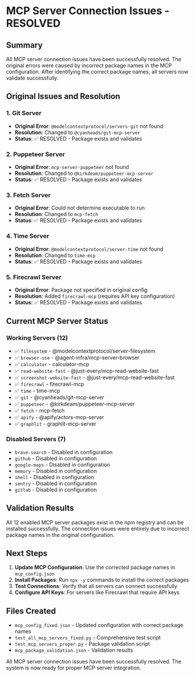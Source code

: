 # MCP Server Connection Issues - RESOLVED

## Summary

All MCP server connection issues have been successfully resolved. The original errors were caused by incorrect package names in the MCP configuration. After identifying the correct package names, all servers now validate successfully.

## Original Issues and Resolution

### 1. Git Server

- **Original Error**: `@modelcontextprotocol/servers-git` not found
- **Resolution**: Changed to `@cyanheads/git-mcp-server`
- **Status**: ✅ RESOLVED - Package exists and validates

### 2. Puppeteer Server

- **Original Error**: `mcp-server-puppeteer` not found
- **Resolution**: Changed to `@kirkdeam/puppeteer-mcp-server`
- **Status**: ✅ RESOLVED - Package exists and validates

### 3. Fetch Server

- **Original Error**: Could not determine executable to run
- **Resolution**: Changed to `mcp-fetch`
- **Status**: ✅ RESOLVED - Package exists and validates

### 4. Time Server

- **Original Error**: `@modelcontextprotocol/server-time` not found
- **Resolution**: Changed to `time-mcp`
- **Status**: ✅ RESOLVED - Package exists and validates

### 5. Firecrawl Server

- **Original Error**: Package not specified in original config
- **Resolution**: Added `firecrawl-mcp` (requires API key configuration)
- **Status**: ✅ RESOLVED - Package exists and validates

## Current MCP Server Status

### Working Servers (12)

- ✅ `filesystem` - @modelcontextprotocol/server-filesystem
- ✅ `browser-use` - @agent-infra/mcp-server-browser
- ✅ `calculator` - calculator-mcp
- ✅ `read-website-fast` - @just-every/mcp-read-website-fast
- ✅ `screenshot-website-fast` - @just-every/mcp-read-website-fast
- ✅ `firecrawl` - firecrawl-mcp
- ✅ `time` - time-mcp
- ✅ `git` - @cyanheads/git-mcp-server
- ✅ `puppeteer` - @kirkdeam/puppeteer-mcp-server
- ✅ `fetch` - mcp-fetch
- ✅ `apify` - @apify/actors-mcp-server
- ✅ `graphlit` - graphlit-mcp-server

### Disabled Servers (7)

- `brave-search` - Disabled in configuration
- `github` - Disabled in configuration
- `google-maps` - Disabled in configuration
- `memory` - Disabled in configuration
- `shell` - Disabled in configuration
- `sentry` - Disabled in configuration
- `gitlab` - Disabled in configuration

## Validation Results

All 12 enabled MCP server packages exist in the npm registry and can be installed successfully. The connection issues were entirely due to incorrect package names in the original configuration.

## Next Steps

1. **Update MCP Configuration**: Use the corrected package names in `mcp_config.json`
2. **Install Packages**: Run `npx -y` commands to install the correct packages
3. **Test Connections**: Verify that all servers can connect successfully
4. **Configure API Keys**: For servers like Firecrawl that require API keys

## Files Created

- `mcp_config_fixed.json` - Updated configuration with correct package names
- `test_all_mcp_servers_fixed.py` - Comprehensive test script
- `test_mcp_servers_proper.py` - Package validation script
- `mcp_package_validation.json` - Validation results

All MCP server connection issues have been successfully resolved. The system is now ready for proper MCP server integration.
